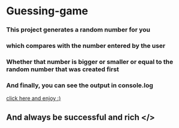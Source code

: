 # Guessing-game

### This project generates a random number for you
### which compares with the number entered by the user
### Whether that number is bigger or smaller or equal to the random number that was created first
### And finally, you can see the output in console.log
<a href="http://127.0.0.1:5500/">
click here and enjoy :)
<a/>


 ## And always be successful and rich </>
